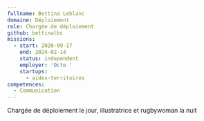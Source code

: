 ```yaml
---
fullname: Bettina Leblanc
domaine: Déploiement
role: Chargée de déploiement
github: bettinalbc
missions:
  - start: 2020-09-17
    end: 2024-02-14
    status: independent
    employer: 'Octo '
    startups:
      - aides-territoires
competences:
  - Communication
---
```

Chargée de déploiement le jour, illustratrice et rugbywoman la nuit